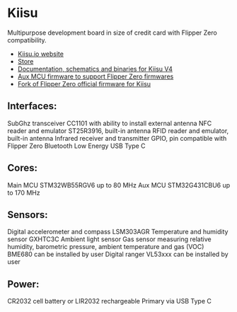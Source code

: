 # Kiisu
Multipurpose development board in size of credit card with Flipper Zero compatibility.
- [Kiisu.io website](https://kiisu.io)
- [Store](https://store.rainwalker.ee)
- [Documentation, schematics and binaries for Kiisu V4](https://github.com/kiisu-io/kiisu4-companion-fw)
- [Aux MCU firmware to support Flipper Zero firmwares](https://github.com/kiisu-io/kiisu4-companion-fw)
- [Fork of Flipper Zero official firmware for Kiisu](https://github.com/kiisu-io/kiisu-firmware)
  
## Interfaces:
SubGhz transceiver CC1101 with ability to install external antenna
NFC reader and emulator ST25R3916, built-in antenna
RFID reader and emulator, built-in antenna
Infrared receiver and transmitter
GPIO, pin compatible with Flipper Zero
Bluetooth Low Energy
USB Type C

## Cores:
Main MCU STM32WB55RGV6 up to 80 MHz
Aux MCU STM32G431CBU6 up to 170 MHz

## Sensors:
Digital accelerometer and compass LSM303AGR
Temperature and humidity sensor GXHTC3C
Ambient light sensor
Gas sensor measuring relative humidity, barometric pressure, ambient temperature and gas (VOC) BME680 can be installed by user
Digital ranger VL53xxx can be installed by user

## Power:
CR2032 cell battery or LIR2032 rechargeable
Primary via USB Type C
